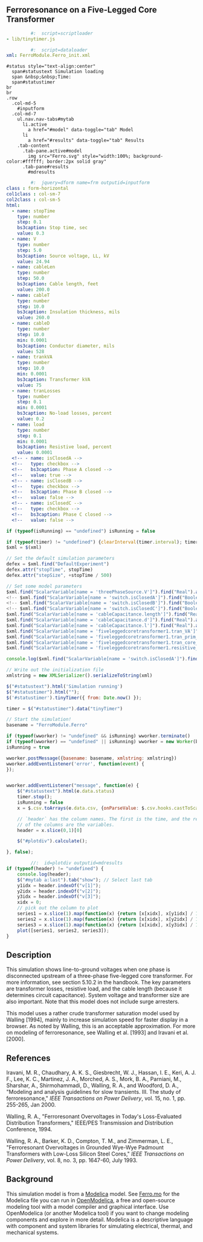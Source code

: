 ## Ferroresonance on a Five-Legged Core Transformer

<!-- Script loader -->

```yaml
         #:  script=scriptloader
- lib/tinytimer.js
```

<!-- Load OpenModelica input file -->

```yaml
         #:  script=dataloader
xml: FerroModule.Ferro_init.xml
```

<!-- Emblem template for input and results -->

```emblem
#status style="text-align:center"
  span#statustext Simulation loading
  span &nbsp;&nbsp;Time: 
  span#statustimer
br
br
.row
  .col-md-5
    #inputform
  .col-md-7
    ul.nav.nav-tabs#mytab
      li.active
        a href="#model" data-toggle="tab" Model
      li
        a href="#results" data-toggle="tab" Results
    .tab-content
      .tab-pane.active#model
        img src="Ferro.svg" style="width:100%; background-color:#ffffff; border:2px solid gray"     
      .tab-pane#results
        #mdresults
```
        
<!-- Input form -->

```yaml
         #:  jquery=dform name=frm outputid=inputform
class : form-horizontal
col1class : col-sm-7
col2class : col-sm-5
html:
  - name: stopTime
    type: number
    step: 0.1
    bs3caption: Stop time, sec
    value: 0.3
  - name: V
    type: number
    step: 5.0
    bs3caption: Source voltage, LL, kV
    value: 24.94
  - name: cableLen
    type: number
    step: 50.0
    bs3caption: Cable length, feet
    value: 200.0
  - name: cableT
    type: number
    step: 10.0
    bs3caption: Insulation thickness, mils
    value: 260.0
  - name: cableD
    type: number
    step: 10.0
    min: 0.0001
    bs3caption: Conductor diameter, mils
    value: 528
  - name: trankVA
    type: number
    step: 10.0
    min: 0.0001
    bs3caption: Transformer kVA
    value: 75
  - name: tranLosses
    type: number
    step: 0.1
    min: 0.0001
    bs3caption: No-load losses, percent
    value: 0.2
  - name: load
    type: number
    step: 0.1
    min: 0.0001
    bs3caption: Resistive load, percent
    value: 0.0001
  <!-- - name: isClosedA -->
  <!--   type: checkbox -->
  <!--   bs3caption: Phase A closed -->
  <!--   value: true -->
  <!-- - name: isClosedB -->
  <!--   type: checkbox -->
  <!--   bs3caption: Phase B closed -->
  <!--   value: false -->
  <!-- - name: isClosedC -->
  <!--   type: checkbox -->
  <!--   bs3caption: Phase C closed -->
  <!--   value: false -->
```

<!-- Adjust the XML input file based on user inputs and launch the simulation -->

```js
if (typeof(isRunning) == "undefined") isRunning = false

if (typeof(timer) != "undefined") {clearInterval(timer.interval); timer = null};
$xml = $(xml)

// Set the default simulation parameters
defex = $xml.find("DefaultExperiment")
defex.attr("stopTime", stopTime)
defex.attr("stepSize", +stopTime / 500)

// Set some model parameters
$xml.find("ScalarVariable[name = 'threePhaseSource.V']").find("Real").attr("start", V * 1000.0)
<!-- $xml.find("ScalarVariable[name = 'switch.isClosedA']").find("Boolean").attr("start", isClosedA) -->
<!-- $xml.find("ScalarVariable[name = 'switch.isClosedB']").find("Boolean").attr("start", isClosedB) -->
<!-- $xml.find("ScalarVariable[name = 'switch.isClosedC']").find("Boolean").attr("start", isClosedC) -->
$xml.find("ScalarVariable[name = 'cableCapacitance.length']").find("Real").attr("start", cableLen / 3.28)
$xml.find("ScalarVariable[name = 'cableCapacitance.d']").find("Real").attr("start", cableD * 2.54e-5)
$xml.find("ScalarVariable[name = 'cableCapacitance.l']").find("Real").attr("start", cableT * 2.54e-5)
$xml.find("ScalarVariable[name = 'fiveleggedcoretransformer1.tran_VA']").find("Real").attr("start", trankVA * 1000)
$xml.find("ScalarVariable[name = 'fiveleggedcoretransformer1.tran_prim_V']").find("Real").attr("start", V * 1000.0)
$xml.find("ScalarVariable[name = 'fiveleggedcoretransformer1.tran_core_loss']").find("Real").attr("start", tranLosses)
$xml.find("ScalarVariable[name = 'fiveleggedcoretransformer1.resistive_load']").find("Real").attr("start", load)

console.log($xml.find("ScalarVariable[name = 'switch.isClosedA']").find("Boolean").attr("start"))

// Write out the initialization file
xmlstring = new XMLSerializer().serializeToString(xml)

$("#statustext").html('Simulation running')
$("#statustimer").html("");
$('#statustimer').tinyTimer({ from: Date.now() });

timer = $("#statustimer").data("tinyTimer")

// Start the simulation!
basename = "FerroModule.Ferro"

if (typeof(wworker) != "undefined" && isRunning) wworker.terminate()
if (typeof(wworker) == "undefined" || isRunning) wworker = new Worker(basename + ".js")
isRunning = true

wworker.postMessage({basename: basename, xmlstring: xmlstring})
wworker.addEventListener('error', function(event) {
});


```


<!-- Read the csv file with the simulation results -->

```js

wworker.addEventListener("message", function(e) {
    $("#statustext").html(e.data.status)
    timer.stop();
    isRunning = false
    x = $.csv.toArrays(e.data.csv, {onParseValue: $.csv.hooks.castToScalar})

    // `header` has the column names. The first is the time, and the rest
    // of the columns are the variables.
    header = x.slice(0,1)[0]

    $("#plotdiv").calculate();

}, false);

```


<!-- Plot results -->

```js
         //:  id=plotdiv outputid=mdresults
if (typeof(header) != "undefined") {
    console.log(header);
    $("#mytab a:last").tab("show"); // Select last tab
    y1idx = header.indexOf("v[1]");
    y2idx = header.indexOf("v[2]");
    y3idx = header.indexOf("v[3]");
    xidx = 0;
    // pick out the column to plot
    series1 = x.slice(1).map(function(x) {return [x[xidx], x[y1idx] / 1000];});
    series2 = x.slice(1).map(function(x) {return [x[xidx], x[y2idx] / 1000];});
    series3 = x.slice(1).map(function(x) {return [x[xidx], x[y3idx] / 1000];});
    plot([series1, series2, series3]);
}
```



## Description

This simulation shows line-to-ground voltages when one phase is
disconnected upstream of a three-phase five-legged core transformer.
For more information, see section 5.10.2 in the handbook. The key
parameters are transformer losses, resistive load, and the cable
length (because it determines circuit capacitance). System voltage and
transformer size are also important. Note that this model does not
include surge arresters.

This model uses a rather crude transformer saturation model used by
Walling [1994], mainly to increase simulation speed for faster display
in a browser. As noted by Walling, this is an acceptable
approximation. For more on modeling of ferroresonance, see Walling et
al. [1993] and Iravani et al. [2000].

## References

Iravani, M. R., Chaudhary, A. K. S., Giesbrecht, W. J., Hassan, I. E.,
Keri, A. J. F., Lee, K. C., Martinez, J. A., Morched, A. S., Mork, B.
A., Parniani, M., Sharshar, A., Shirmohammadi, D., Walling, R. A., and
Woodford, D. A., "Modeling and analysis guidelines for slow
transients. III. The study of ferroresonance," *IEEE Transactions on
Power Delivery*, vol. 15, no. 1, pp. 255-265, Jan 2000.

Walling, R. A., "Ferroresonant Overvoltages in Today's Loss-Evaluated
Distribution Transformers," IEEE/PES Transmission and Distribution
Conference, 1994.

Walling, R. A., Barker, K. D., Compton, T. M., and Zimmerman, L. E.,
"Ferroresonant Overvoltages in Grounded Wye-Wye Padmount Transformers
with Low-Loss Silicon Steel Cores," *IEEE Transactions on Power
Delivery*, vol. 8, no. 3, pp. 1647-60, July 1993.

## Background

This simulation model is from a [Modelica](http://modelica.org) model.
See [Ferro.mo](Ferro.mo) for the Modelica file you can
run in [OpenModelica](http://openmodelica.org), a free and open-source
modeling tool with a model compiler and graphical interface. Use
OpenModelica (or another Modelica tool) if you want to change modeling
components and explore in more detail. Modelica is a descriptive
language with component and system libraries for simulating
electrical, thermal, and mechanical systems.
